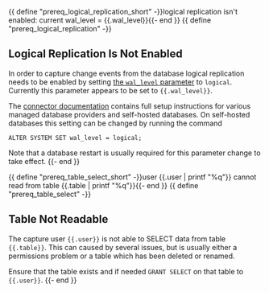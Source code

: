 {{ define "prereq_logical_replication_short" -}}logical replication isn't enabled: current wal_level = {{.wal_level}}{{- end }}
{{ define "prereq_logical_replication" -}}
## Logical Replication Is Not Enabled

In order to capture change events from the database logical replication needs to be enabled by
setting [the `wal_level` parameter](https://www.postgresql.org/docs/current/runtime-config-wal.html)
to `logical`. Currently this parameter appears to be set to `{{.wal_level}}`. 

The [connector documentation](https://docs.estuary.dev/reference/Connectors/capture-connectors/PostgreSQL/)
contains full setup instructions for various managed database providers and self-hosted databases. On self-hosted
databases this setting can be changed by running the command

```
ALTER SYSTEM SET wal_level = logical;
```

Note that a database restart is usually required for this parameter change to take effect.
{{- end }}

{{ define "prereq_table_select_short" -}}user {{.user | printf "%q"}} cannot read from table {{.table | printf "%q"}}{{- end }}
{{ define "prereq_table_select" -}}
## Table Not Readable

The capture user `{{.user}}` is not able to SELECT data from table `{{.table}}`. This
can caused by several issues, but is usually either a permissions problem or a table
which has been deleted or renamed.

Ensure that the table exists and if needed `GRANT SELECT` on that table to `{{.user}}`.
{{- end }}